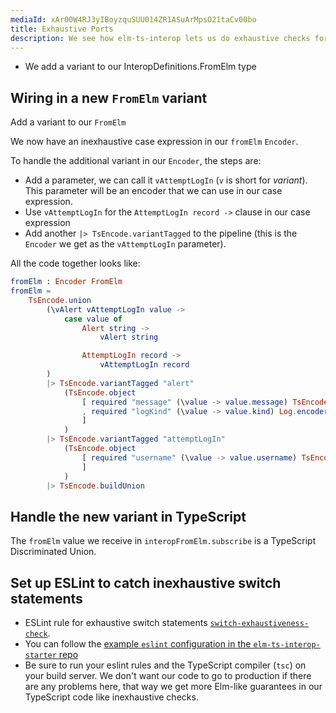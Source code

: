 ```yaml
---
mediaId: xAr00W4RJ3yIBoyzquSUU014ZR1ASuArMpsO21taCv00bo
title: Exhaustive Ports
description: We see how elm-ts-interop lets us do exhaustive checks for our ports just like an Elm update case expression.
---
```


- We add a variant to our InteropDefinitions.FromElm type

## Wiring in a new `FromElm` variant

Add a variant to our `FromElm`

We now have an inexhaustive case expression in our `fromElm` `Encoder`.

To handle the additional variant in our `Encoder`, the steps are:

- Add a parameter, we can call it `vAttemptLogIn` (`v` is short for _variant_). This parameter will be an encoder that we can use in our case expression.
- Use `vAttemptLogIn` for the `AttemptLogIn record ->` clause in our case expression
- Add another `|> TsEncode.variantTagged` to the pipeline (this is the `Encoder` we get as the `vAttemptLogIn` parameter).

All the code together looks like:

```elm
fromElm : Encoder FromElm
fromElm =
    TsEncode.union
        (\vAlert vAttemptLogIn value ->
            case value of
                Alert string ->
                    vAlert string

                AttemptLogIn record ->
                    vAttemptLogIn record
        )
        |> TsEncode.variantTagged "alert"
            (TsEncode.object
                [ required "message" (\value -> value.message) TsEncode.string
                , required "logKind" (\value -> value.kind) Log.encoder
                ]
            )
        |> TsEncode.variantTagged "attemptLogIn"
            (TsEncode.object
                [ required "username" (\value -> value.username) TsEncode.string
                ]
            )
        |> TsEncode.buildUnion
```

## Handle the new variant in TypeScript

The `fromElm` value we receive in `interopFromElm.subscribe` is a TypeScript Discriminated Union.

## Set up ESLint to catch inexhaustive switch statements

- ESLint rule for exhaustive switch statements [`switch-exhaustiveness-check`](https://github.com/typescript-eslint/typescript-eslint/blob/master/packages/eslint-plugin/docs/rules/switch-exhaustiveness-check.md).
- You can follow the [example `eslint` configuration in the `elm-ts-interop-starter` repo](https://github.com/dillonkearns/elm-ts-interop-starter/blob/main/.eslintrc.js)
- Be sure to run your eslint rules and the TypeScript compiler (`tsc`) on your build server. We don't want our code to go to production if there are any problems here, that way we get more Elm-like guarantees in our TypeScript code like inexhaustive checks.
